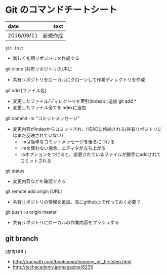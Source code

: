 # Git のコマンドチートシート

|date|text|
|:--|--:|
|2016/09/11| 新規作成|

`git init`
- 新しく初期リポジトリを作成する

git clone [共有リポジトリのURL]
- 共有リポジトリをローカルにクローンして作業ディレクトリを作成

git add [ファイル名]
- 変更したファイル/ディレクトリを索引(index)に追加
git add *
- 変更したファイル全てをindexに追加

git commit -m "コミットメッセージ"
- 変更内容がindexからコミットされ、HEADに格納される(共有リポジトリにはまだ反映されていない)
	+ -mは簡単なコミットメッセージを後ろにつける
	+ -mを使わない場合、エディタが立ち上がる
	+ -aオプションをつけると、変更されているファイルが勝手にaddされてコミットされる

git status
- 変更内容などを確認できる

git remote add origin [URL]
- 共有リポジトリの情報を追加。先にgithub上で作っておく必要？

git push -u origin master
- 共有リポジトリにローカルの作業内容をプッシュする

git branch
- 

[参考URL]
- http://tracpath.com/bootcamp/learning_git_firststep.html
- http://techacademy.jp/magazine/6235

